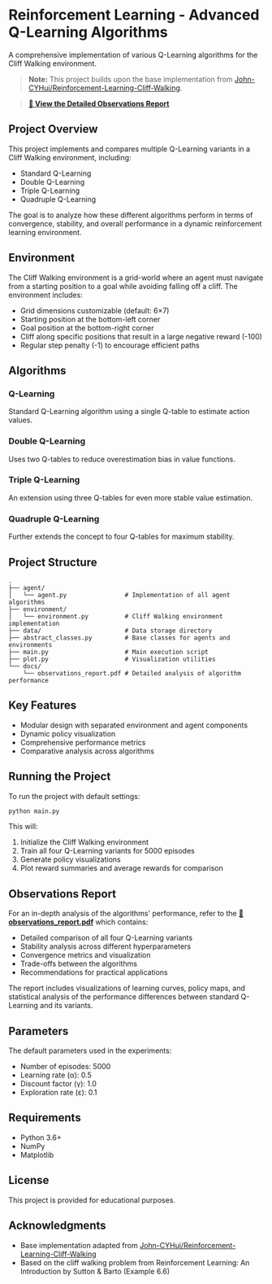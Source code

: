 # Reinforcement Learning - Advanced Q-Learning Algorithms

A comprehensive implementation of various Q-Learning algorithms for the Cliff Walking environment.

> **Note:** This project builds upon the base implementation from [John-CYHui/Reinforcement-Learning-Cliff-Walking](https://github.com/John-CYHui/Reinforcement-Learning-Cliff-Walking).

> **[📄 View the Detailed Observations Report](docs/observations_report.pdf)**

## Project Overview

This project implements and compares multiple Q-Learning variants in a Cliff Walking environment, including:
- Standard Q-Learning
- Double Q-Learning
- Triple Q-Learning
- Quadruple Q-Learning

The goal is to analyze how these different algorithms perform in terms of convergence, stability, and overall performance in a dynamic reinforcement learning environment.

## Environment

The Cliff Walking environment is a grid-world where an agent must navigate from a starting position to a goal while avoiding falling off a cliff. The environment includes:

- Grid dimensions customizable (default: 6×7)
- Starting position at the bottom-left corner
- Goal position at the bottom-right corner
- Cliff along specific positions that result in a large negative reward (-100)
- Regular step penalty (-1) to encourage efficient paths

## Algorithms

### Q-Learning
Standard Q-Learning algorithm using a single Q-table to estimate action values.

### Double Q-Learning
Uses two Q-tables to reduce overestimation bias in value functions.

### Triple Q-Learning
An extension using three Q-tables for even more stable value estimation.

### Quadruple Q-Learning
Further extends the concept to four Q-tables for maximum stability.

## Project Structure

```
.
├── agent/
│   └── agent.py                # Implementation of all agent algorithms
├── environment/
│   └── environment.py          # Cliff Walking environment implementation
├── data/                       # Data storage directory
├── abstract_classes.py         # Base classes for agents and environments
├── main.py                     # Main execution script
├── plot.py                     # Visualization utilities
└── docs/
    └── observations_report.pdf # Detailed analysis of algorithm performance
```

## Key Features

- Modular design with separated environment and agent components
- Dynamic policy visualization
- Comprehensive performance metrics
- Comparative analysis across algorithms

## Running the Project

To run the project with default settings:

```bash
python main.py
```

This will:
1. Initialize the Cliff Walking environment
2. Train all four Q-Learning variants for 5000 episodes
3. Generate policy visualizations
4. Plot reward summaries and average rewards for comparison

## Observations Report

For an in-depth analysis of the algorithms' performance, refer to the **[📄 observations_report.pdf](docs/observations_report.pdf)** which contains:

- Detailed comparison of all four Q-Learning variants
- Stability analysis across different hyperparameters
- Convergence metrics and visualization
- Trade-offs between the algorithms
- Recommendations for practical applications

The report includes visualizations of learning curves, policy maps, and statistical analysis of the performance differences between standard Q-Learning and its variants.

## Parameters

The default parameters used in the experiments:
- Number of episodes: 5000
- Learning rate (α): 0.5
- Discount factor (γ): 1.0
- Exploration rate (ε): 0.1

## Requirements

- Python 3.6+
- NumPy
- Matplotlib

## License

This project is provided for educational purposes.

## Acknowledgments

- Base implementation adapted from [John-CYHui/Reinforcement-Learning-Cliff-Walking](https://github.com/John-CYHui/Reinforcement-Learning-Cliff-Walking)
- Based on the cliff walking problem from Reinforcement Learning: An Introduction by Sutton & Barto (Example 6.6) 